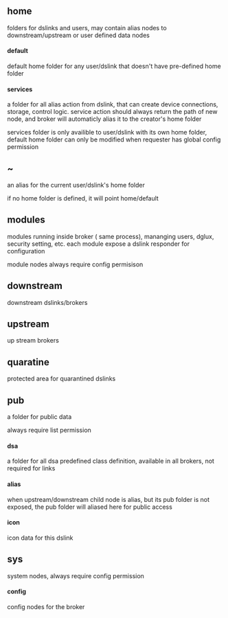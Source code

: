 ## home
folders for dslinks and users, may contain alias nodes to downstream/upstream or user defined data nodes

#### default
default home folder for any user/dslink that doesn't have pre-defined home folder

#### services
a folder for all alias action from dslink, that can create device connections, storage, control logic. service action should always return the path of new node, and broker will automaticly alias it to the creator's home folder

services folder is only availible to user/dslink with its own home folder, default home folder can only be modified when requester has global config permission

## ~
an alias for the current user/dslink's home folder

if no home folder is defined, it will point home/default

## modules
modules running inside broker ( same process), mananging users, dglux, security setting, etc. each module expose a dslink responder for configuration

module nodes always require config permisison

## downstream
downstream dslinks/brokers

## upstream
up stream brokers

## quaratine
protected area for quarantined dslinks

## pub

a folder for public data

always require list permission

#### dsa
a folder for all dsa predefined class definition, available in all brokers, not required for links

#### alias 
when upstream/downstream child node is alias, but its pub folder is not exposed, the pub folder will aliased here for public access

#### icon
icon data for this dslink


## sys
system nodes, always require config permission

#### config
config nodes for the broker

